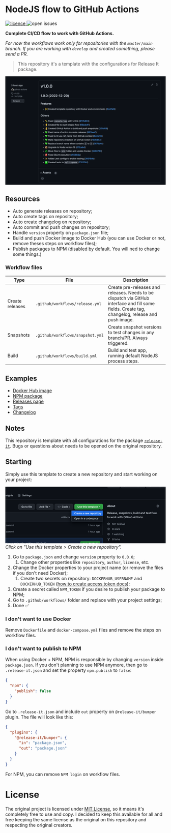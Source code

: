 # NodeJS flow to GitHub Actions

<p>
  <a href="https://github.com/tiagoboeing/nodejs-github-actions/blob/master/LICENSE">
    <img alt="licence" src="https://img.shields.io/github/license/tiagoboeing/nodejs-github-actions">
  </a>
  <img alt="open issues" src="https://img.shields.io/github/issues/tiagoboeing/nodejs-github-actions"/>
<p>

**Complete CI/CD flow to work with GitHub Actions.**

_For now the workflows work only for repositories with the `master/main` branch. If you are working with `develop` and created something, please send a PR._

> This repository it's a template with the configurations for Release It package.

![GitHub releases](./docs/gh-releases.png)

## Resources

- Auto generate releases on repository;
- Auto create tags on repository;
- Auto create changelog on repository;
- Auto commit and push changes on repository;
- Handle `version` property on `package.json` file;
- Build and push Docker image to Docker Hub (you can use Docker or not, remove theses steps on workflow files);
- Publish packages to NPM (disabled by default. You will ned to change some things.)

### Workflow files

| Type            | File                             | Description                                                                                                                                      |
| --------------- | -------------------------------- | ------------------------------------------------------------------------------------------------------------------------------------------------ |
| Create releases | `.github/workflows/release.yml`  | Create pre-releases and releases. Needs to be dispatch via GitHub interface and fill some fields. Create tag, changelog, release and push image. |
| Snapshots       | `.github/workflows/snapshot.yml` | Create snapshot versions to test changes in any branch/PR. Always triggered.                                                                     |
| Build           | `.github/workflows/build.yml`    | Build and test app, running default NodeJS process steps.                                                                                        |

## Examples

- [Docker Hub image](https://hub.docker.com/repository/docker/tiagoboeing/nodejs-github-actions)
- [NPM package](https://www.npmjs.com/package/@tiagoboeing/nodejs-github-actions)
- [Releases page](https://github.com/tiagoboeing/nodejs-github-actions/releases)
- [Tags](https://github.com/tiagoboeing/nodejs-github-actions/tags)
- [Changelog](https://github.com/tiagoboeing/nodejs-github-actions/blob/master/CHANGELOG)

## Notes

This repository is template with all configurations for the package [`release-it`](https://github.com/release-it/release-it/). Bugs or questions about needs to be opened on the original repository.

## Starting

Simply use this template to create a new repository and start working on your project:

![Click on Use This Template](./docs/use-template.png)
_Click on "Use this template > Create a new repository"._

1. Go to `package.json` and change `version` property to `0.0.0`;
   1. Change other properties like `repository`, `author`, `license`, etc.
2. Change the Docker properties to your project name (or remove the files if you don't need Docker);
   1. Create two secrets on repository: `DOCKERHUB_USERNAME` and `DOCKERHUB_TOKEN` ([how to create access token docs](https://docs.docker.com/docker-hub/access-tokens/));
3. Create a secret called `NPM_TOKEN` if you desire to publish your package to NPM;
4. Go to `.github/workflows/` folder and replace with your project settings;
5. Done ✅

### I don't want to use Docker

Remove `Dockerfile` and `docker-compose.yml` files and remove the steps on workflow files.

### I don't want to publish to NPM

When using Docker + NPM, NPM is responsible by changing `version` inside `package.json`. If you don't planning to use NPM anymore, then go to `.release-it.json` and set the property `npm.publish` to `false`:

```json
{
  "npm": {
    "publish": false
  }
}
```

Go to `.release-it.json` and include `out` property on `@release-it/bumper` plugin. The file will look like this:

```json
{
  "plugins": {
    "@release-it/bumper": {
      "in": "package.json",
      "out": "package.json"
    }
  }
}
```

For NPM, you can remove `NPM login` on workflow files.

# License

The original project is licensed under [MIT License](https://github.com/tiagoboeing/nodejs-github-actions/blob/master/LICENSE), so it means it's completely free to use and copy. I decided to keep this available for all and free keeping the same license as the original on this repository and respecting the original creators.
